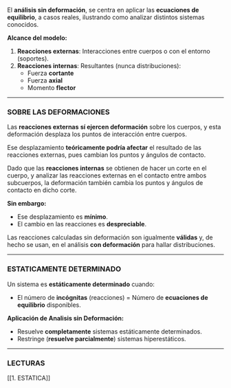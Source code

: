 El **análisis sin deformación**, se centra en aplicar las **ecuaciones de equilibrio**, a casos reales, ilustrando como analizar distintos sistemas conocidos.

**Alcance del modelo:**
1. **Reacciones externas**: Interacciones entre cuerpos o con el entorno (soportes).
2. **Reacciones internas**: Resultantes (nunca distribuciones):
    - Fuerza **cortante**        
    - Fuerza **axial**
    - Momento **flector**

---
### SOBRE LAS DEFORMACIONES
Las **reacciones externas** **sí ejercen deformación** sobre los cuerpos, y esta deformación desplaza los puntos de interacción entre cuerpos.

Ese desplazamiento **teóricamente podría afectar** el resultado de las reacciones externas, pues cambian los puntos y ángulos de contacto.

Dado que las **reacciones internas** se obtienen de hacer un corte en el cuerpo, y analizar las reacciones externas en el contacto entre ambos subcuerpos, la deformación también cambia los puntos y ángulos de contacto en dicho corte.

**Sin embargo:**
- Ese desplazamiento es **mínimo**.
- El cambio en las reacciones es **despreciable**.

Las reacciones calculadas sin deformación son igualmente **válidas** y, de hecho se usan, en el análisis **con deformación** para hallar distribuciones.

---
### ESTATICAMENTE DETERMINADO
Un sistema es **estáticamente determinado** cuando:

- El número de **incógnitas** (reacciones) = Número de **ecuaciones de equilibrio** disponibles.

**Aplicación de Analisis sin Deformación:**
- Resuelve **completamente** sistemas estáticamente determinados.
- Restringe (**resuelve parcialmente**) sistemas hiperestáticos.

---
### LECTURAS
[[1. ESTATICA]]